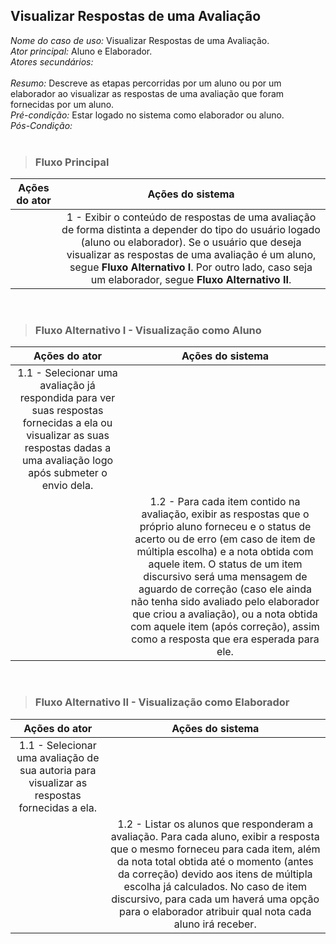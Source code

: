 ## Visualizar Respostas de uma Avaliação
*Nome do caso de uso:* Visualizar Respostas de uma Avaliação. <br>
*Ator principal:* Aluno e Elaborador. <br>
*Atores secundários:* <br>	 
*Resumo:* Descreve as etapas percorridas por um aluno ou por um elaborador ao visualizar as respostas de uma avaliação que foram fornecidas por um aluno. <br>
*Pré-condição:* Estar logado no sistema como elaborador ou aluno. <br>
*Pós-Condição:* <br> <br>

> ### Fluxo Principal
| Ações do ator                            | Ações do sistema      |
| :-----------------:                      | :-----------------:   |  
|                                          | 1 - Exibir o conteúdo de respostas de uma avaliação de forma distinta a depender do tipo do usuário logado (aluno ou elaborador). Se o usuário que deseja visualizar as respostas de uma avaliação é um aluno, segue **Fluxo Alternativo I**. Por outro lado, caso seja um elaborador, segue **Fluxo Alternativo II**. | 

<br>

> ### Fluxo Alternativo I - Visualização como Aluno
| Ações do ator                            | Ações do sistema      |
| :-----------------:                      | :-----------------:   | 
| 1.1 - Selecionar uma avaliação já respondida para ver suas respostas fornecidas a ela ou visualizar as suas respostas dadas a uma avaliação logo após submeter o envio dela. |               |   
|                                          | 1.2 - Para cada item contido na avaliação, exibir as respostas que o próprio aluno forneceu e o status de acerto ou de erro (em caso de item de múltipla escolha) e a nota obtida com aquele item. O status de um item discursivo será uma mensagem de aguardo de correção (caso ele ainda não tenha sido avaliado pelo elaborador que criou a avaliação), ou a nota obtida com aquele item (após correção), assim como a resposta que era esperada para ele. | 

<br>

> ### Fluxo Alternativo II - Visualização como Elaborador
| Ações do ator                          | Ações do sistema      |
| :-----------------:                    | :-----------------:   | 
| 1.1 - Selecionar uma avaliação de sua autoria para visualizar as respostas fornecidas a ela. |      |  
|                                        | 1.2 - Listar os alunos que responderam a avaliação. Para cada aluno, exibir a resposta que o mesmo forneceu para cada item, além da nota total obtida até o momento (antes da correção) devido aos itens de múltipla escolha já calculados. No caso de item discursivo, para cada um haverá uma opção para o elaborador atribuir qual nota cada aluno irá receber. |